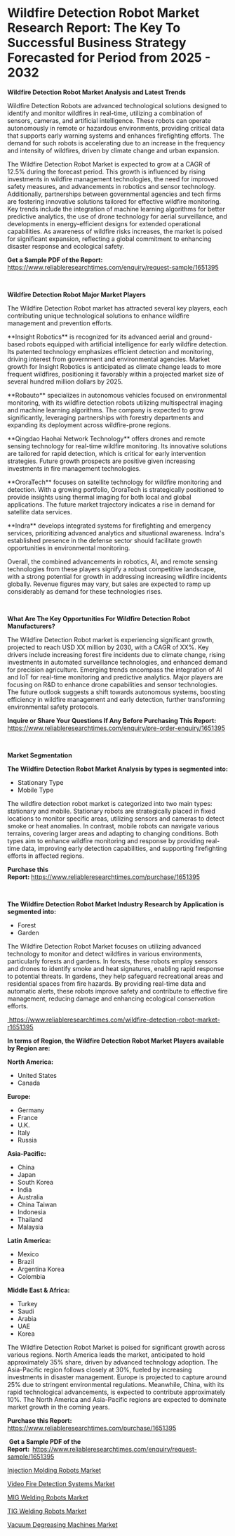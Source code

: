<p><h1>Wildfire Detection Robot Market Research Report: The Key To Successful Business Strategy Forecasted for Period from 2025 - 2032</h1></p><p><strong>Wildfire Detection Robot Market Analysis and Latest Trends</strong></p>
<p><p>Wildfire Detection Robots are advanced technological solutions designed to identify and monitor wildfires in real-time, utilizing a combination of sensors, cameras, and artificial intelligence. These robots can operate autonomously in remote or hazardous environments, providing critical data that supports early warning systems and enhances firefighting efforts. The demand for such robots is accelerating due to an increase in the frequency and intensity of wildfires, driven by climate change and urban expansion.</p><p>The Wildfire Detection Robot Market is expected to grow at a CAGR of 12.5% during the forecast period. This growth is influenced by rising investments in wildfire management technologies, the need for improved safety measures, and advancements in robotics and sensor technology. Additionally, partnerships between governmental agencies and tech firms are fostering innovative solutions tailored for effective wildfire monitoring. Key trends include the integration of machine learning algorithms for better predictive analytics, the use of drone technology for aerial surveillance, and developments in energy-efficient designs for extended operational capabilities. As awareness of wildfire risks increases, the market is poised for significant expansion, reflecting a global commitment to enhancing disaster response and ecological safety.</p></p>
<p><strong>Get a Sample PDF of the Report:&nbsp;</strong> <a href="https://www.reliableresearchtimes.com/enquiry/request-sample/1651395?utm_campaign=2748&utm_medium=2&utm_source=Github&utm_content=ia&utm_term=23032025&utm_id=wildfire-detection-robot">https://www.reliableresearchtimes.com/enquiry/request-sample/1651395</a></p>
<p>&nbsp;</p>
<p><strong>Wildfire Detection Robot Major Market Players</strong></p>
<p><p>The Wildfire Detection Robot market has attracted several key players, each contributing unique technological solutions to enhance wildfire management and prevention efforts. </p><p>**Insight Robotics** is recognized for its advanced aerial and ground-based robots equipped with artificial intelligence for early wildfire detection. Its patented technology emphasizes efficient detection and monitoring, driving interest from government and environmental agencies. Market growth for Insight Robotics is anticipated as climate change leads to more frequent wildfires, positioning it favorably within a projected market size of several hundred million dollars by 2025.</p><p>**Robauto** specializes in autonomous vehicles focused on environmental monitoring, with its wildfire detection robots utilizing multispectral imaging and machine learning algorithms. The company is expected to grow significantly, leveraging partnerships with forestry departments and expanding its deployment across wildfire-prone regions.</p><p>**Qingdao Haohai Network Technology** offers drones and remote sensing technology for real-time wildfire monitoring. Its innovative solutions are tailored for rapid detection, which is critical for early intervention strategies. Future growth prospects are positive given increasing investments in fire management technologies.</p><p>**OroraTech** focuses on satellite technology for wildfire monitoring and detection. With a growing portfolio, OroraTech is strategically positioned to provide insights using thermal imaging for both local and global applications. The future market trajectory indicates a rise in demand for satellite data services.</p><p>**Indra** develops integrated systems for firefighting and emergency services, prioritizing advanced analytics and situational awareness. Indra's established presence in the defense sector should facilitate growth opportunities in environmental monitoring.</p><p>Overall, the combined advancements in robotics, AI, and remote sensing technologies from these players signify a robust competitive landscape, with a strong potential for growth in addressing increasing wildfire incidents globally. Revenue figures may vary, but sales are expected to ramp up considerably as demand for these technologies rises.</p></p>
<p>&nbsp;</p>
<p><strong>What Are The Key Opportunities For Wildfire Detection Robot Manufacturers?</strong></p>
<p><p>The Wildfire Detection Robot market is experiencing significant growth, projected to reach USD XX million by 2030, with a CAGR of XX%. Key drivers include increasing forest fire incidents due to climate change, rising investments in automated surveillance technologies, and enhanced demand for precision agriculture. Emerging trends encompass the integration of AI and IoT for real-time monitoring and predictive analytics. Major players are focusing on R&D to enhance drone capabilities and sensor technologies. The future outlook suggests a shift towards autonomous systems, boosting efficiency in wildfire management and early detection, further transforming environmental safety protocols.</p></p>
<p><strong>Inquire or Share Your Questions If Any Before Purchasing This Report:</strong> <a href="https://www.reliableresearchtimes.com/enquiry/pre-order-enquiry/1651395?utm_campaign=2748&utm_medium=2&utm_source=Github&utm_content=ia&utm_term=23032025&utm_id=wildfire-detection-robot">https://www.reliableresearchtimes.com/enquiry/pre-order-enquiry/1651395</a></p>
<p>&nbsp;</p>
<p><strong>Market Segmentation</strong></p>
<p><strong>The Wildfire Detection Robot Market Analysis by types is segmented into:</strong></p>
<p><ul><li>Stationary Type</li><li>Mobile Type</li></ul></p>
<p><p>The wildfire detection robot market is categorized into two main types: stationary and mobile. Stationary robots are strategically placed in fixed locations to monitor specific areas, utilizing sensors and cameras to detect smoke or heat anomalies. In contrast, mobile robots can navigate various terrains, covering larger areas and adapting to changing conditions. Both types aim to enhance wildfire monitoring and response by providing real-time data, improving early detection capabilities, and supporting firefighting efforts in affected regions.</p></p>
<p><strong>Purchase this Report:&nbsp;</strong><a href="https://www.reliableresearchtimes.com/purchase/1651395?utm_campaign=2748&utm_medium=2&utm_source=Github&utm_content=ia&utm_term=23032025&utm_id=wildfire-detection-robot">https://www.reliableresearchtimes.com/purchase/1651395</a></p>
<p>&nbsp;</p>
<p><strong>The Wildfire Detection Robot Market Industry Research by Application is segmented into:</strong></p>
<p><ul><li>Forest</li><li>Garden</li></ul></p>
<p><p>The Wildfire Detection Robot Market focuses on utilizing advanced technology to monitor and detect wildfires in various environments, particularly forests and gardens. In forests, these robots employ sensors and drones to identify smoke and heat signatures, enabling rapid response to potential threats. In gardens, they help safeguard recreational areas and residential spaces from fire hazards. By providing real-time data and automatic alerts, these robots improve safety and contribute to effective fire management, reducing damage and enhancing ecological conservation efforts.</p></p>
<p><a href="https://www.reliableresearchtimes.com/wildfire-detection-robot-market-r1651395?utm_campaign=2748&utm_medium=2&utm_source=Github&utm_content=ia&utm_term=23032025&utm_id=wildfire-detection-robot">&nbsp;https://www.reliableresearchtimes.com/wildfire-detection-robot-market-r1651395</a></p>
<p><strong>In terms of Region, the Wildfire Detection Robot Market Players available by Region are:</strong></p>
<p>
    <p> <strong> North America: </strong>
        <ul>
            <li>United States</li>
            <li>Canada</li>
        </ul>
        </p> 
    <p> <strong> Europe: </strong>
        <ul>
            <li>Germany</li>
            <li>France</li>
            <li>U.K.</li>
            <li>Italy</li>
            <li>Russia</li>
        </ul>
        </p> 
    <p> <strong> Asia-Pacific: </strong>
        <ul>
            <li>China</li>
            <li>Japan</li>
            <li>South Korea</li>
            <li>India</li>
            <li>Australia</li>
            <li>China Taiwan</li>
            <li>Indonesia</li>
            <li>Thailand</li>
            <li>Malaysia</li>
        </ul>
        </p> 
    <p> <strong> Latin America: </strong>
        <ul>
            <li>Mexico</li>
            <li>Brazil</li>
            <li>Argentina Korea</li>
            <li>Colombia</li>
        </ul>
        </p> 
    <p> <strong> Middle East & Africa: </strong>
        <ul>
            <li>Turkey</li>
            <li>Saudi</li>
            <li>Arabia</li>
            <li>UAE</li>
            <li>Korea</li>
        </ul>
    </p>
    </p>
<p><p>The Wildfire Detection Robot Market is poised for significant growth across various regions. North America leads the market, anticipated to hold approximately 35% share, driven by advanced technology adoption. The Asia-Pacific region follows closely at 30%, fueled by increasing investments in disaster management. Europe is projected to capture around 25% due to stringent environmental regulations. Meanwhile, China, with its rapid technological advancements, is expected to contribute approximately 10%. The North America and Asia-Pacific regions are expected to dominate market growth in the coming years.</p></p>
<p><strong>Purchase this Report: </strong><a href="https://www.reliableresearchtimes.com/purchase/1651395?utm_campaign=2748&utm_medium=2&utm_source=Github&utm_content=ia&utm_term=23032025&utm_id=wildfire-detection-robot">https://www.reliableresearchtimes.com/purchase/1651395</a></p>
<p>&nbsp;<strong>Get a Sample PDF of the Report:&nbsp;&nbsp;</strong><a href="https://www.reliableresearchtimes.com/enquiry/request-sample/1651395?utm_campaign=2748&utm_medium=2&utm_source=Github&utm_content=ia&utm_term=23032025&utm_id=wildfire-detection-robot">https://www.reliableresearchtimes.com/enquiry/request-sample/1651395</a></p>
<p><strong></strong></p>
<p><p><a href="https://www.linkedin.com/pulse/injection-molding-robots-market-outlook-projected-122-cagr-from-usoxf?utm_campaign=2748&utm_medium=2&utm_source=Github&utm_content=ia&utm_term=23032025&utm_id=wildfire-detection-robot">Injection Molding Robots Market</a></p><p><a href="https://www.linkedin.com/pulse/overview-video-fire-detection-systems-market-2025-2032-growth-p3ase?utm_campaign=2748&utm_medium=2&utm_source=Github&utm_content=ia&utm_term=23032025&utm_id=wildfire-detection-robot">Video Fire Detection Systems Market</a></p><p><a href="https://www.linkedin.com/pulse/trends-mig-welding-robots-market-2025-2032-expected-growth-rxhyf?utm_campaign=2748&utm_medium=2&utm_source=Github&utm_content=ia&utm_term=23032025&utm_id=wildfire-detection-robot">MIG Welding Robots Market</a></p><p><a href="https://www.linkedin.com/pulse/detailed-tig-welding-robots-market-report-2025-2032-technology-u7v4f?utm_campaign=2748&utm_medium=2&utm_source=Github&utm_content=ia&utm_term=23032025&utm_id=wildfire-detection-robot">TIG Welding Robots Market</a></p><p><a href="https://github.com/tszkintruca/Market-Research-Report-List-1/blob/main/vacuum-degreasing-machines-market.md?utm_campaign=2748&utm_medium=2&utm_source=Github&utm_content=ia&utm_term=23032025&utm_id=wildfire-detection-robot">Vacuum Degreasing Machines Market</a></p></p>